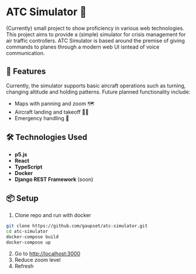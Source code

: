 # ATC Simulator 🛫

(Currently) small project to show proficiency in various web technologies. This project aims to provide a (simple) simulator for crisis management for air traffic controllers. ATC Simulator is based around the premise of giving commands to planes through a modern web UI isntead of voice communication.

## 🚀 Features

Currently, the simulator supports basic aircraft operations such as turning, changing altitude and holding patterns. Future planned functionality include:

- Maps with panning and zoom 🗺️
- Aircraft landing and takeoff 🛬🛫
- Emergency handling 🚨

## 🛠️ Technologies Used

- **p5.js**
- **React**
- **TypeScript**
- **Docker**
- **Django REST Framework** (soon)

## 📦 Setup

1. Clone repo and run with docker

```bash
git clone https://github.com/gaupset/atc-simulator.git
cd atc-simulator
docker-compose build
docker-compose up
```

2. Go to [http://localhost:3000](http://localhost:3000)
3. Reduce zoom level
4. Refresh
